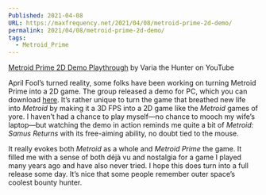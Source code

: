 ```yaml
---
Published: 2021-04-08
URL: https://maxfrequency.net/2021/04/08/metroid-prime-2d-demo/
permalink: 2021/04/08/metroid-prime-2d-demo/
tags:
  - Metroid_Prime
---
```

[Metroid Prime 2D Demo Playthrough](https://www.youtube.com/watch?v=r7CQuAIFfrE) by Varia the Hunter on YouTube

April Fool’s turned reality, some folks have been working on turning Metroid Prime into a 2D game. The group released a demo for PC, which you can download [here](https://forum.prime2d.com/t/prime-2d-demo-v0-1-21-4-1/6582). It’s rather unique to turn the game that breathed new life into *Metroid* by making it a 3D FPS into a 2D game like the *Metroid* games of yore. I haven’t had a chance to play myself—no chance to mooch my wife’s laptop—but watching the demo in action reminds me quite a bit of *Metroid: Samus Returns* with its free-aiming ability, no doubt tied to the mouse.

It really evokes both *Metroid* as a whole and *Metroid Prime* the game. It filled me with a sense of both déjà vu and nostalgia for a game I played many years ago and have also never tried. I hope this does turn into a full release some day. It’s nice that some people remember outer space’s coolest bounty hunter.